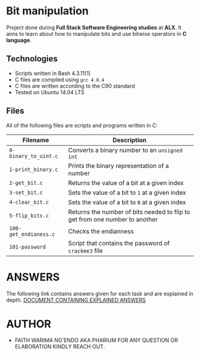 # Bit manipulation
Project done during **Full Stack Software Engineering studies** at **ALX**. It aims to learn about how to manipulate bits and use bitwise operators in **C language**.

## Technologies
* Scripts written in Bash 4.3.11(1)
* C files are compiled using `gcc 4.8.4`
* C files are written according to the C90 standard
* Tested on Ubuntu 14.04 LTS

## Files
All of the following files are scripts and programs written in C:

| Filename | Description |
| -------- | ----------- |
| `0-binary_to_uint.c` | Converts a binary number to an `unsigned int` |
| `1-print_binary.c` | Prints the binary representation of a number |
| `2-get_bit.c` | Returns the value of a bit at a given index |
| `3-set_bit.c` | Sets the value of a bit to `1` at a given index |
| `4-clear_bit.c` | Sets the value of a bit to `0` at a given index |
| `5-flip_bits.c` | Returns the number of bits needed to flip to get from one number to another |
| `100-get_endianess.c` | Checks the endianness |
| `101-password` | Script that contains the password of `crackme3` file |

# ANSWERS

The following link contains answers given for each task and  are explained in depth.
<a href="https://docs.google.com/document/d/1P4a1qk7NPXUC2VjhxSyjeUpd8DcYaMZwVjwnDRI0Sj4/edit?usp=sharing">DOCUMENT CONTAINING EXPLAINED ANSWERS</a> 

# AUTHOR 
* FAITH WARIMA NG'ENDO AKA PHARIUM 
FOR ANY QUESTION OR ELABORATION KINDLY REACH OUT. 
